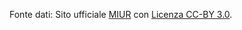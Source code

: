 Fonte dati: Sito ufficiale [MIUR](https://www.istruzione.it/iotornoascuola/monitoraggi.html) con [Licenza CC-BY 3.0](https://creativecommons.org/licenses/by-nc-sa/3.0/it/).
